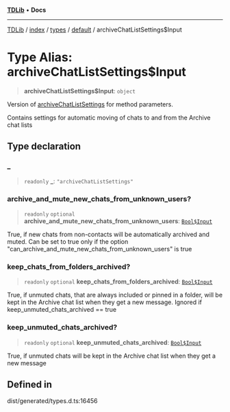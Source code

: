 [**TDLib**](../../../../../../README.md) • **Docs**

***

[TDLib](../../../../../../modules.md) / [index](../../../../../README.md) / [types](../../../README.md) / [default](../README.md) / archiveChatListSettings$Input

# Type Alias: archiveChatListSettings$Input

> **archiveChatListSettings$Input**: `object`

Version of [archiveChatListSettings](archiveChatListSettings.md) for method parameters.

Contains settings for automatic moving of chats to and from the Archive chat lists

## Type declaration

### \_

> `readonly` **\_**: `"archiveChatListSettings"`

### archive\_and\_mute\_new\_chats\_from\_unknown\_users?

> `readonly` `optional` **archive\_and\_mute\_new\_chats\_from\_unknown\_users**: [`Bool$Input`](Bool$Input.md)

True, if new chats from non-contacts will be automatically archived and muted. Can be set to true only if the option "can_archive_and_mute_new_chats_from_unknown_users" is true

### keep\_chats\_from\_folders\_archived?

> `readonly` `optional` **keep\_chats\_from\_folders\_archived**: [`Bool$Input`](Bool$Input.md)

True, if unmuted chats, that are always included or pinned in a folder, will be kept in the Archive chat list when they get a new message. Ignored if keep_unmuted_chats_archived == true

### keep\_unmuted\_chats\_archived?

> `readonly` `optional` **keep\_unmuted\_chats\_archived**: [`Bool$Input`](Bool$Input.md)

True, if unmuted chats will be kept in the Archive chat list when they get a new message

## Defined in

dist/generated/types.d.ts:16456
